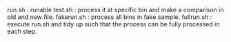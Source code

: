run.sh : runable
test.sh : process it at specific bin and make a comparison in old and new file.
fakerun.sh : process all bins in fake sample.
fullrun.sh : execute run.sh and tidy up such that the process can be fully processed in each step.
